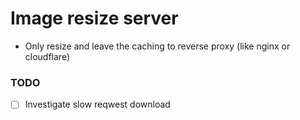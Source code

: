# Image resize server

- Only resize and leave the caching to reverse proxy (like nginx or cloudflare)

### TODO

- [ ] Investigate slow reqwest download
